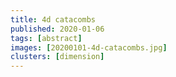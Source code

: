 ```yaml
---
title: 4d catacombs
published: 2020-01-06
tags: [abstract]
images: [20200101-4d-catacombs.jpg]
clusters: [dimension]
---
```

